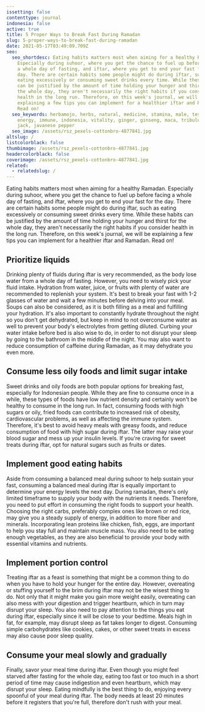 ```yaml
---
issetting: false
contenttype: journal
indonesia: false
active: true
title: 5 Proper Ways to Break Fast During Ramadan
slug: 5-proper-ways-to-break-fast-during-ramadan
date: 2021-05-17T03:49:09.709Z
seo:
  seo_shortdesc: Eating habits matters most when aiming for a healthy Ramadan.
    Especially during suhoor, where you get the chance to fuel up before facing
    a whole day of fasting, and iftar, where you get to end your fast for the
    day. There are certain habits some people might do during iftar, such as
    eating excessively or consuming sweet drinks every time. While these habits
    can be justified by the amount of time holding your hunger and thirst for
    the whole day, they aren't necessarily the right habits if you consider
    health in the long run. Therefore, on this week's journal, we will be
    explaining a few tips you can implement for a healthier iftar and Ramadan.
    Read on!
  seo_keywords: herbamojo, herbs, natural, medicine, stamina, male, testosterone,
    energy, immune, indonesia, vitality, ginger, ginseng, maca, tribulus, long
    jack, javanese pepper
  seo_image: /assets/rsz_pexels-cottonbro-4877841.jpg
altslug: /
listcolorblack: false
thumbimage: /assets/rsz_pexels-cottonbro-4877841.jpg
headercolorblack: false
coverimage: /assets/rsz_pexels-cottonbro-4877841.jpg
related:
  - relatedslug: /
---
```

Eating habits matters most when aiming for a healthy Ramadan. Especially during suhoor, where you get the chance to fuel up before facing a whole day of fasting, and iftar, where you get to end your fast for the day. There are certain habits some people might do during iftar, such as eating excessively or consuming sweet drinks every time. While these habits can be justified by the amount of time holding your hunger and thirst for the whole day, they aren't necessarily the right habits if you consider health in the long run. Therefore, on this week's journal, we will be explaining a few tips you can implement for a healthier iftar and Ramadan. Read on!

## Prioritize liquids


Drinking plenty of fluids during iftar is very recommended, as the body lose water from a whole day of fasting. However, you need to wisely pick your fluid intake. Hydration from water, juice, or fruits with plenty of water are recommended to replenish your system. It's best to break your fast with 1-2 glasses of water and wait a few minutes before delving into your meal. Soups can also be considered, as it is both filling as a meal and fulfilling your hydration.
It's also important to constantly hydrate throughout the night so you don't get dehydrated, but keep in mind to not overconsume water as well to prevent your body's electrolytes from getting diluted. Curbing your water intake before bed is also wise to do, in order to not disrupt your sleep by going to the bathroom in the middle of the night. You may also want to reduce consumption of caffeine during Ramadan, as it may dehydrate you even more.

## Consume less oily foods and limit sugar intake


Sweet drinks and oily foods are both popular options for breaking fast, especially for Indonesian people. While they are fine to consume once in a while, these types of foods have low nutrient density and certainly won't be healthy to consume in the long run. In fact, consuming foods with high sugars or oily, fried foods can contribute to increased risk of obesity, cardiovascular problems, as well as affecting the immune system.
Therefore, it's best to avoid heavy meals with greasy foods, and reduce consumption of food with high sugar during iftar. The latter may raise your blood sugar and mess up your insulin levels. If you're craving for sweet treats during iftar, opt for natural sugars such as fruits or dates.

## Implement good eating habits


Aside from consuming a balanced meal during suhoor to help sustain your fast, consuming a balanced meal during iftar is equally important to determine your energy levels the next day. During ramadan, there's only limited timeframe to supply your body with the nutrients it needs. Therefore, you need to put effort in consuming the right foods to support your health.
Choosing the right carbs, preferably complex ones like brown or red rice, may give you a steady supply of energy, in addition to more fiber and minerals. Incorporating lean proteins like chicken, fish, eggs, are important to help you stay full and maintain muscle mass. You also need to be eating enough vegetables, as they are also beneficial to provide your body with essential vitamins and nutrients.

## Implement portion control


Treating iftar as a feast is something that might be a common thing to do when you have to hold your hunger for the entire day. However, overeating or stuffing yourself to the brim during iftar may not be the wisest thing to do. Not only that it might make you gain more weight easily, overeating can also mess with your digestion and trigger heartburn, which in turn may disrupt your sleep.
You also need to pay attention to the things you eat during iftar, especially since it will be close to your bedtime. Meals high in fat, for example, may disrupt sleep as fat takes longer to digest. Consuming simple carbohydrates like cookies, cakes, or other sweet treats in excess may also cause poor sleep quality.

## Consume your meal slowly and gradually


Finally, savor your meal time during iftar. Even though you might feel starved after fasting for the whole day, eating too fast or too much in a short period of time may cause indigestion and even heartburn, which may disrupt your sleep. Eating mindfully is the best thing to do, enjoying every spoonful of your meal during iftar. The body needs at least 20 minutes before it registers that you're full, therefore don't rush with your meal.